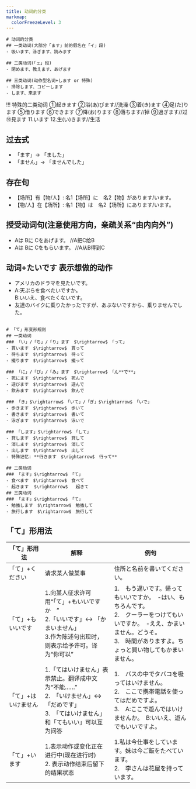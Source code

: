 ```yaml
---
title: 动词的分类
markmap:
  colorFreezeLevel: 3
---
```

````markmap
# 动词的分类
## 一类动词(大部分「ます」前的假名在「イ」段)
- 吸います、泳ぎます、読みます

## 二类动词(「ェ」段)
- 閉めます、教えます、あげます

## 三类动词(动作型名词+します or 特殊)
- 掃除します、コピーします
- します、来ます
````

!!! 特殊的二类动词
    ①起きます ②浴(あ)びます//洗澡 ③着(き)ます ④足(た)ります ⑤借ります ⑥できます ⑦降(お)ります ⑧落ちます//掉 ⑨過ぎます//过 ⑩見ます 11.います 12.生(い)きます//生活

## 过去式
- 「ます」$\rightarrow$ 「ました」
- 「ません」$\rightarrow$ 「ませんでした」

## 存在句
- 【场所】有【物/人】: 名1【场所】に　名2【物】があります/います。
- 【物/人】在【场所】: 名1【物】は　名2【场所】にあります/います。

## 授受动词句(注意使用方向，亲疏关系“由内向外”)
- Aは   Bに  Cをあげます。   //A把C给B
- Aは   Bに  Cをもらいます。   //A从B得到C

## 动词+たいです 表示**想做的动作**
- アメリカのドラマを見たいです。
- A:天ぷらを食べたいですか。<br>B:いいえ、食べたくないです。
- 友達のバイクに乗りたかったですが、あぶないですから、乗りませんでした。

````markmap

# 「て」形变形规则
## 一类动词
### 「い」/「ち」/「り」ます　$\rightarrow$　「って」
- 買います　$\rightarrow$　買って
- 待ちます　$\rightarrow$　待って
- 撮ります　$\rightarrow$　撮って

### 「に」/「び」/「み」ます　$\rightarrow$　「ん**で**」
- 死にます　$\rightarrow$　死んで
- 遊びます　$\rightarrow$　遊んで
- 飲みます　$\rightarrow$　飲んで

### 「き」$\rightarrow$　「いて」/「ぎ」$\rightarrow$　「いで」
- 歩きます　$\rightarrow$　歩いて
- 書きます　$\rightarrow$　書いて
- 泳ぎます　$\rightarrow$　泳いで

###　「します」$\rightarrow$　「して」
- 貸します　$\rightarrow$　貸して
- 消します　$\rightarrow$　消して
- 出します　$\rightarrow$　出して
- 特殊记忆: **行きます　$\rightarrow$　行って**

## 二类动词
### 「ます」$\rightarrow$　「て」
- 食べます　$\rightarrow$　食べて
- 起きます  $\rightarrow$   起きて
## 三类动词
### 「ます」$\rightarrow$　「て」
- 勉強します　$\rightarrow$　勉強して
- 旅行します　$\rightarrow$　旅行して

````

## 「て」形用法
|「て」形用法|解释|例句|
|-----------|----|---|
|「て」+ください|请求某人做某事|住所と名前を書いてください。|
|「て」+もいいです|1.向某人征求许可用“「て」+もいいですか　” <br> 2.「いいです」$\leftrightarrow$ 「かまいません」<br> 3.作为陈述句出现时，则表示给予许可。译为“你可以”|1.　もう遅いです。帰ってもいいですか。　-はい、もちろんです。<br>2.　クーラーをつけてもいいですか。　-ええ、かまいません。どうそ。 <br>3.　時間がありますよ。ちょっと買い物してもかまいません。|
|「て」+はいけません|1.「てはいけません」表示禁止。翻译成中文为“不能……”<br>2.　「いけません」$\leftrightarrow$「だめです」<br>3.　「てはいけません」和「てもいい」可以互为问答|1.　バスの中でタバコを吸ってはいけません。<br>2.　ここで携帯電話を使ってはだめですよ。<br>3.　A:ここで遊んではいけませんか。　B:いいえ、遊んでもいいですよ。|
|「て」+います|1.表示动作或变化正在进行中(现在进行时)<br>2. 表示动作结束后留下的结果状态|1.私は今仕事をしています。妹は今ご飯をたべています。<br>2.　李さんは花屋を持っています。|